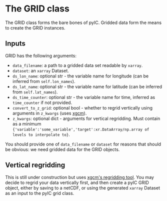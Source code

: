 # The GRID class

The GRID class forms the bare bones of pyIC. Gridded data form the means to create the GRID instances.

## Inputs

GRID has the following arguments:

- `data_filename`: a path to a gridded data set readable by `xarray`.
- `dataset`: an `xarray` Dataset.
- `ds_lon_name`: optional str - the variable name for longitude (can be inferred from `self.lon_names`).
- `ds_lat_name`: optional str - the variable name for latitude (can be inferred from `self.lat_names`).
- `ds_time_counter`: optional str - the variable name for time, inferred as `time_counter` if not provided.
- `convert_to_z_grid`: optional bool - whether to regrid vertically using arguments in `z_kwargs` (uses [xgcm](https://xgcm.readthedocs.io/en/latest/)).
- `z_kwargs`: optional dict - arguments for vertical regridding. Must contain as a minimum `{'variable':'some_variable','target':xr.DataArray/np.array of levels to interpolate to}`.

You should provide one of `data_filename` or `dataset` for reasons that should be obvious: we need gridded data for the GRID objects.

## Vertical regridding

This is still under construction but uses [xgcm's regridding tool](https://xgcm.readthedocs.io/en/latest/transform.html). You may decide to regrid your data vertically first, and then create a pyIC GRID object, either by saving to a netCDF, or using the generated `xarray` Dataset as an input to the pyIC grid class.
